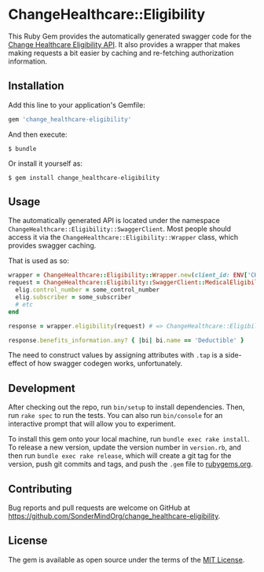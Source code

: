 # ChangeHealthcare::Eligibility

This Ruby Gem provides the automatically generated swagger code for the [Change Healthcare Eligibility API](https://developers.changehealthcare.com/api/Eligibility/v3).
It also provides a wrapper that makes making requests a bit easier by caching and re-fetching authorization information.

## Installation

Add this line to your application's Gemfile:

```ruby
gem 'change_healthcare-eligibility'
```

And then execute:

    $ bundle

Or install it yourself as:

    $ gem install change_healthcare-eligibility

## Usage

The automatically generated API is located under the namespace `ChangeHealthcare::Eligibility::SwaggerClient`.
Most people should access it via the `ChangeHealthcare::Eligibility::Wrapper` class, which provides swagger caching.

That is used as so:

```ruby
wrapper = ChangeHealthcare::Eligibility::Wrapper.new(client_id: ENV['CH_CLIENT_ID'], client_secret: ENV['CH_CLIENT_SECRET'])
request = ChangeHealthcare::Eligibility::SwaggerClient::MedicalEligibility.new.tap do |elig|
  elig.control_number = some_control_number
  elig.subscriber = some_subscriber
  # etc
end

response = wrapper.eligibility(request) # => ChangeHealthcare::Eligibility::SwaggerClient::Response

response.benefits_information.any? { |bi| bi.name == 'Deductible' }
```

The need to construct values by assigning attributes with `.tap` is a side-effect of how swagger codegen works, unfortunately.

## Development

After checking out the repo, run `bin/setup` to install dependencies. Then, run `rake spec` to run the tests. You can also run `bin/console` for an interactive prompt that will allow you to experiment.

To install this gem onto your local machine, run `bundle exec rake install`. To release a new version, update the version number in `version.rb`, and then run `bundle exec rake release`, which will create a git tag for the version, push git commits and tags, and push the `.gem` file to [rubygems.org](https://rubygems.org).

## Contributing

Bug reports and pull requests are welcome on GitHub at https://github.com/SonderMindOrg/change_healthcare-eligibility.

## License

The gem is available as open source under the terms of the [MIT License](https://opensource.org/licenses/MIT).
